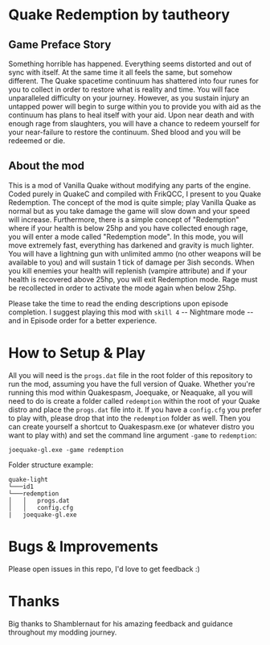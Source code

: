 # Quake Redemption by tautheory
## Game Preface Story
Something horrible has happened. Everything seems distorted and out of sync with itself. At the same time it all feels the same, but somehow different. The Quake spacetime continuum has shattered into four runes for you to collect in order to restore what is reality and time. You will face unparalleled difficulty on your journey. However, as you sustain injury an untapped power will begin to surge within you to provide you with aid as the continuum has plans to heal itself with your aid. Upon near death and with enough rage from slaughters, you will have a chance to redeem yourself for your near-failure to restore the continuum. Shed blood and you will be redeemed or die.

## About the mod
This is a mod of Vanilla Quake without modifying any parts of the engine. Coded purely in QuakeC and compiled with FrikQCC, I present to you Quake Redemption.
The concept of the mod is quite simple; play Vanilla Quake as normal but as you take damage the game will slow down and your speed will increase. Furthermore, there is a simple concept of "Redemption" where if your health is below 25hp and you have collected enough rage, you will enter a mode called "Redemption mode". In this mode, you will move extremely fast, everything has darkened and gravity is much lighter. You will have a lightning gun with unlimited ammo (no other weapons will be available to you) and will sustain 1 tick of damage per 3ish seconds. When you kill enemies your health will replenish (vampire attribute) and if your health is recovered above 25hp, you will exit Redemption mode. Rage must be recollected in order to activate the mode again when below 25hp.

Please take the time to read the ending descriptions upon episode completion. I suggest playing this mod with `skill 4` -- Nightmare mode -- and in Episode order for a better experience.


# How to Setup & Play
All you will need is the `progs.dat` file in the root folder of this repository to run the mod, assuming you have the full version of Quake. Whether you're running this mod within Quakespasm, Joequake, or Neaquake, all you will need to do is create a folder called `redemption` within the root of your Quake distro and place the `progs.dat` file into it. If you have a `config.cfg` you prefer to play with, please drop that into the `redemption` folder as well. Then you can create yourself a shortcut to Quakespasm.exe (or whatever distro you want to play with) and set the command line argument `-game` to `redemption`:

``joequake-gl.exe -game redemption``

Folder structure example:

```
quake-light
└───id1
└───redemption
│   │   progs.dat
│   │   config.cfg
|   joequake-gl.exe
```

# Bugs & Improvements
Please open issues in this repo, I'd love to get feedback :)

# Thanks
Big thanks to Shamblernaut for his amazing feedback and guidance throughout my modding journey.